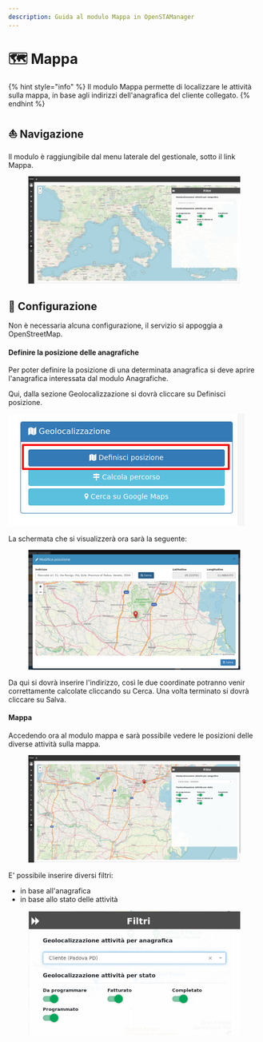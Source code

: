 ```yaml
---
description: Guida al modulo Mappa in OpenSTAManager
---
```


# 🗺️ Mappa

{% hint style="info" %}
Il modulo Mappa permette di localizzare le attività sulla mappa, in base agli indirizzi dell'anagrafica del cliente collegato.
{% endhint %}

## ⛵  Navigazione

Il modulo è raggiungibile dal menu laterale del gestionale, sotto il link Mappa.

<figure><img src="../../.gitbook/assets/immagine (61).png" alt=""><figcaption></figcaption></figure>

## 🔧 Configurazione

Non è necessaria alcuna configurazione, il servizio si appoggia a OpenStreetMap.

#### &#x20;Definire la posizione delle anagrafiche

Per poter definire la posizione di una determinata anagrafica si deve aprire l'anagrafica interessata dal modulo Anagrafiche.

Qui, dalla sezione Geolocalizzazione si dovrà cliccare su Definisci posizione.

&#x20;                                                            <img src="../../.gitbook/assets/immagine (509).png" alt="" data-size="original">

La schermata che si visualizzerà ora sarà la seguente:

<figure><img src="../../.gitbook/assets/immagine (62).png" alt=""><figcaption></figcaption></figure>

Da qui si dovrà inserire l'indirizzo, così le due coordinate potranno venir correttamente calcolate cliccando su Cerca. Una volta terminato si dovrà cliccare su Salva.

#### Mappa

Accedendo ora al modulo mappa e sarà possibile vedere le posizioni delle diverse attività sulla mappa.

<figure><img src="../../.gitbook/assets/immagine (723).png" alt=""><figcaption></figcaption></figure>

E' possibile inserire diversi filtri:

* in base all'anagrafica
* in base allo stato delle attività

<figure><img src="../../.gitbook/assets/immagine (207).png" alt=""><figcaption></figcaption></figure>
